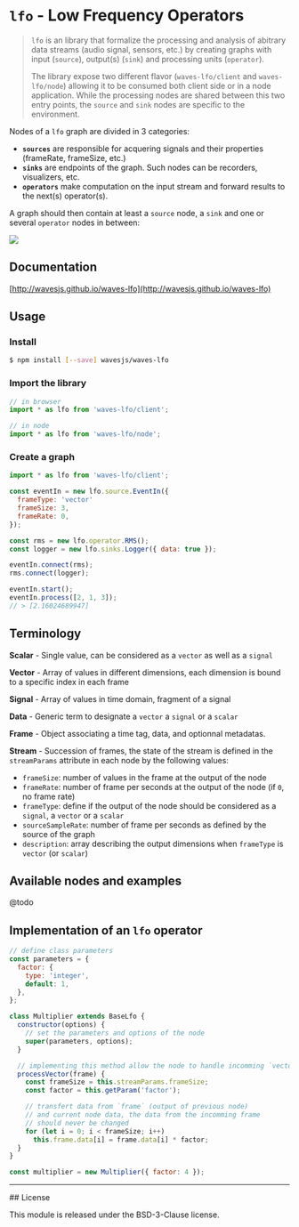 # `lfo` - Low Frequency Operators

> `lfo` is an library that formalize the processing and analysis of abitrary 
> data streams (audio signal, sensors, etc.) by creating graphs with input 
> (`source`), output(s) (`sink`) and processing units (`operator`).
> 
> The library expose two different flavor (`waves-lfo/client` and 
> `waves-lfo/node`) allowing it to be consumed both client side or in a node
> application. While the processing nodes are shared between this two entry 
> points, the `source` and `sink` nodes are specific to the environment.

Nodes of a `lfo` graph are divided in 3 categories:

- **`sources`** are responsible for acquering signals and their properties (frameRate, frameSize, etc.)
- **`sinks`** are endpoints of the graph. Such nodes can be recorders, visualizers, etc.
- **`operators`** make computation on the input stream and forward results to the next(s) operator(s).

A graph should then contain at least a `source` node, a `sink` and one or several `operator` nodes in between:


![](https://dl.dropboxusercontent.com/u/606131/lfo.png)

## Documentation

[http://wavesjs.github.io/waves-lfo](http://wavesjs.github.io/waves-lfo)

## Usage

### Install

```sh
$ npm install [--save] wavesjs/waves-lfo
```

### Import the library

```js
// in browser
import * as lfo from 'waves-lfo/client';

// in node
import * as lfo from 'waves-lfo/node';
```

### Create a graph

```js
import * as lfo from 'waves-lfo/client';

const eventIn = new lfo.source.EventIn({ 
  frameType: 'vector' 
  frameSize: 3, 
  frameRate: 0,
});

const rms = new lfo.operator.RMS();
const logger = new lfo.sinks.Logger({ data: true });

eventIn.connect(rms);
rms.connect(logger);

eventIn.start();
eventIn.process([2, 1, 3]);
// > [2.16024689947]
```

## Terminology

__Scalar__ - Single value, can be considered as a `vector` as well as a `signal`

__Vector__ - Array of values in different dimensions, each dimension is 
bound to a specific index in each frame

__Signal__ - Array of values in time domain, fragment of a signal

__Data__ - Generic term to designate a `vector` a `signal` or a `scalar`

__Frame__ - Object associating a time tag, data, and optionnal metadatas.

__Stream__ - Succession of frames, the state of the stream is defined in the `streamParams` attribute in each node by the following values:
- `frameSize`: number of values in the frame at the output of the node
- `frameRate`: number of frame per seconds at the output of the node (if `0`, no frame rate)
- `frameType`: define if the output of the node should be considered as a `signal`, a `vector` or a `scalar`
- `sourceSampleRate`: number of frame per seconds as defined by the source of the graph
- `description`: array describing the output dimensions when `frameType` is `vector` (or `scalar`)

## Available nodes and examples

@todo

## Implementation of an `lfo` operator

```js
// define class parameters
const parameters = {
  factor: {
    type: 'integer',
    default: 1,
  },
};

class Multiplier extends BaseLfo {
  constructor(options) {
    // set the parameters and options of the node
    super(parameters, options);
  }

  // implementing this method allow the node to handle incomming `vector` frames
  processVector(frame) {
    const frameSize = this.streamParams.frameSize;
    const factor = this.getParam('factor');

    // transfert data from `frame` (output of previous node)
    // and current node data, the data from the incomming frame
    // should never be changed
    for (let i = 0; i < frameSize; i++)
      this.frame.data[i] = frame.data[i] * factor;
  }
}

const multiplier = new Multiplier({ factor: 4 });
```

<hr />
## License

This module is released under the BSD-3-Clause license.

<!--
Acknowledgments

This code has been developed in the framework of the WAVE and CoSiMa research projects, funded by the French National Research Agency (ANR).
-->
